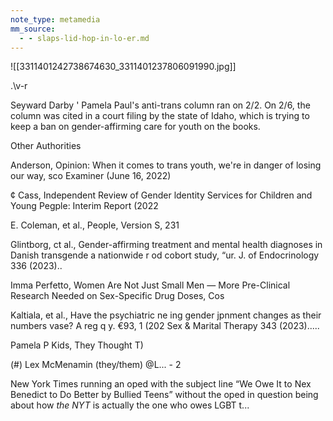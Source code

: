 ```yaml
---
note_type: metamedia
mm_source:
  - - slaps-lid-hop-in-lo-er.md
---
```


![[3311401242738674630_3311401237806091990.jpg]]

.\v-r

Seyward Darby
' Pamela Paul's anti-trans column ran on 2/2.
On 2/6, the column was cited in a court filing
by the state of Idaho, which is trying to keep a
ban on gender-affirming care for youth on the
books.

Other Authorities

Anderson, Opinion: When it comes to trans youth, we're in danger of losing our way,
sco Examiner (June 16, 2022)

¢ Cass, Independent Review of Gender ldentity Services for Children and Young
Pegple: Interim Report (2022

E. Coleman, et al.,
People, Version S, 231

Glintborg, ct al., Gender-affirming treatment and mental health diagnoses in Danish
transgende a nationwide r od cobort study, “ur. J. of
Endocrinology 336 (2023)..

Imma Perfetto, Women Are Not Just Small Men — More Pre-Clinical Research Needed on
Sex-Specific Drug Doses, Cos

Kaltiala, et al., Have the psychiatric ne ing gender jpnment changes as
their numbers vase? A reg q y. €93, 1 (202
Sex & Marital Therapy 343 (2023).....

Pamela P Kids, They Thought T)

(#) Lex McMenamin (they/them) @L... - 2

New York Times running an oped with the
subject line “We Owe It to Nex Benedict to
Do Better by Bullied Teens” without the
oped in question being about how *the
NYT* is actually the one who owes LGBT t...


